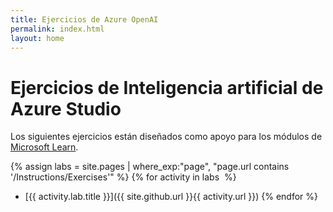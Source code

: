 ```yaml
---
title: Ejercicios de Azure OpenAI
permalink: index.html
layout: home
---
```


# Ejercicios de Inteligencia artificial de Azure Studio

Los siguientes ejercicios están diseñados como apoyo para los módulos de [Microsoft Learn](https://learn.microsoft.com/training).

{% assign labs = site.pages | where_exp:"page", "page.url contains '/Instructions/Exercises'" %} {% for activity in labs  %}
- [{{ activity.lab.title }}]({{ site.github.url }}{{ activity.url }}) {% endfor %}